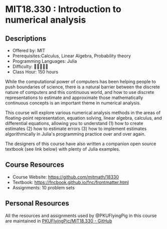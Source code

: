 # MIT18.330 : Introduction to numerical analysis

## Descriptions

- Offered by: MIT
- Prerequisites:Calculus, Linear Algebra, Probability theory
- Programming Languages: Julia
- Difficulty: 🌟🌟🌟🌟🌟
- Class Hour: 150 hours

While the computational power of computers has been helping people to push boundaries of science, there is a natural barrier between the discrete nature of computers and this continuous world, and how to use discrete representations to estimate and approximate those mathematically continuous concepts is an important theme in numerical analysis.

This course will explore various numerical analysis methods in the areas of floating-point representation, equation solving, linear algebra, calculus, and differential equations, allowing you to understand (1) how to create estimates (2) how to estimate errors (3) how to implement estimates algorithmically in Julia's programming practice over and over again.

The designers of this course have also written a companion open source textbook (see link below) with plenty of Julia examples.

## Course Resources

- Course Website: https://github.com/mitmath/18330
- Textbook: https://fncbook.github.io/fnc/frontmatter.html
- Assignments: 10 problem sets

## Personal Resources

All the resources and assignments used by @PKUFlyingPig in this course are maintained in [PKUFlyingPic/MIT18.330 - GitHub](https://github.com/PKUFlyingPig/MIT18.330)
